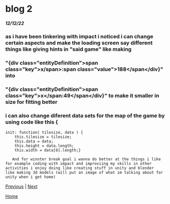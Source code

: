 # blog 2
##### 12/12/22

### as i have been tinkering with impact i noticed i can change certain aspects and make the loading screen say different things   like giving hints in "said game" like making

### "{div class="entityDefinition">span class="key">x/span>:span class="value">188</span</div}" into


### "{div class="entityDefinition">span class="key">x</span:<span class="value">49</span</div}" to make it smaller in size for fitting better


### i can also change diferent data sets for the map of the game by using code like this {
	init: function( tilesize, data ) {
		this.tilesize = tilesize;
		this.data = data;
		this.height = data.length;
		this.width = data[0].length;}

       And for winnter break goal i wanna do better at the things i like for example coding with impact and improviing my skills in other activities i enjoy doing like creating stuff in unity and blender  like making 3d models (will put an image of what im talking about for unity when i get home)

[Previous](entry01.md) | [Next](entry03.md)

[Home](../README.md)

